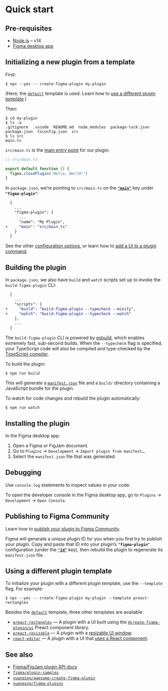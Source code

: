 # Quick start

## Pre-requisites

- [Node.js](https://nodejs.org) – v14
- [Figma desktop app](https://figma.com/downloads/)

## Initializing a new plugin from a template

First:

```
$ npx --yes -- create-figma-plugin my-plugin
```

(Here, the [`default`](https://github.com/yuanqing/create-figma-plugin/tree/main/packages/create-figma-plugin/plugin-templates/default) template is used. Learn how to [use a different plugin template](#using-a-different-plugin-template).)

Then:

```
$ cd my-plugin
$ ls -a
.gitignore  .vscode  README.md  node_modules  package-lock.json  package.json  tsconfig.json  src
$ ls src
main.ts
```

`src/main.ts` is the [main entry point](#main-context) for our plugin:

```ts
// src/main.ts

export default function () {
  figma.closePlugin('Hello, World!')
}
```

In `package.json`, we’re pointing to `src/main.ts` on the [**`"main"`**](#main) key under **`"figma-plugin"`**:

```diff
  {
    ...
    "figma-plugin": {
      ...
      "name": "My Plugin",
+     "main": "src/main.ts"
    }
  }
```

See the other [configuration options](#configuration-options), or learn how to [add a UI to a plugin command](#ui-1).

## Building the plugin

In `package.json`, we also have `build` and `watch` scripts set up to invoke the `build-figma-plugin` CLI:

```diff
  {
    ...
    "scripts": {
+     "build": "build-figma-plugin --typecheck --minify",
+     "watch": "build-figma-plugin --typecheck --watch"
    },
    ...
  }
```

The `build-figma-plugin` CLI is powered by [esbuild](https://esbuild.github.io), which enables extremely fast, sub-second builds. When the `--typecheck` flag is specified, your TypeScript code will also be compiled and type-checked by the [TypeScript compiler](https://www.typescriptlang.org/docs/handbook/compiler-options.html).

To build the plugin:

```
$ npm run build
```

This will generate a [`manifest.json`](https://figma.com/plugin-docs/manifest/) file and a `build/` directory containing a JavaScript bundle for the plugin.

To watch for code changes and rebuild the plugin automatically:

```
$ npm run watch
```

## Installing the plugin

In the Figma desktop app:

1. Open a Figma or FigJam document.
2. Go to `Plugins` → `Development` → `Import plugin from manifest…`.
3. Select the `manifest.json` file that was generated.

## Debugging

Use `console.log` statements to inspect values in your code.

To open the developer console in the Figma desktop app, go to `Plugins` → `Development` → `Open Console`.

## Publishing to Figma Community

Learn how to [publish your plugin to Figma Community](https://help.figma.com/hc/en-us/articles/360042293394-Publish-plugins-to-the-Figma-Community).

Figma will generate a unique plugin ID for you when you first try to publish your plugin. Copy and paste that ID into your plugin’s **`"figma-plugin"`** configuration (under the [**`"id"`**](#id) key), then rebuild the plugin to regenerate its `manifest.json` file.

## Using a different plugin template

To initialize your plugin with a different plugin template, use the `--template` flag. For example:

```
$ npx --yes -- create-figma-plugin my-plugin --template preact-rectangles
```

Besides the [`default`](https://github.com/yuanqing/create-figma-plugin/tree/main/packages/create-figma-plugin/plugin-templates/default) template, three other templates are available:

- [`preact-rectangles`](https://github.com/yuanqing/create-figma-plugin/tree/main/packages/create-figma-plugin/plugin-templates/preact-rectangles) — A plugin with a UI built using the [`@create-figma-plugin/ui`](#using-the-preact-component-library) Preact component library.
- [`preact-resizable`](https://github.com/yuanqing/create-figma-plugin/tree/main/packages/create-figma-plugin/plugin-templates/preact-resizable) — A plugin with a [resizable UI window](#making-the-plugin-window-resizable).
- [`react-editor`](https://github.com/yuanqing/create-figma-plugin/tree/main/packages/create-figma-plugin/plugin-templates/react-editor) — A plugin with a UI that [uses a React component](#using-react).

## See also

- [Figma/FigJam plugin API docs](https://figma.com/plugin-docs/)
- [`figma/plugin-samples`](https://github.com/figma/plugin-samples#readme)
- [`yuanqing/awesome-create-figma-plugin`](https://github.com/yuanqing/awesome-create-figma-plugin#readme)
- [`yuanqing/figma-plugins`](https://github.com/yuanqing/figma-plugins#readme)
